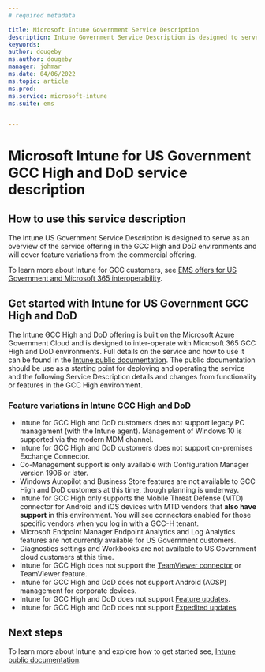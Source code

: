 ```yaml
---
# required metadata

title: Microsoft Intune Government Service Description  
description: Intune Government Service Description is designed to serve as an overview of our offering
keywords:
author: dougeby
ms.author: dougeby
manager: johmar
ms.date: 04/06/2022
ms.topic: article
ms.prod:
ms.service: microsoft-intune
ms.suite: ems


---
```

# Microsoft Intune for US Government GCC High and DoD service description

## How to use this service description

The Intune US Government Service Description is designed to serve as an overview of the service offering in the GCC High and DoD environments and will cover feature variations from the commercial offering.

To learn more about Intune for GCC customers, see [EMS offers for US Government and Microsoft 365 interoperability](ems-govt-service-description.md#ems-offers-for-us-government-and-microsoft-365-interoperability).

## Get started with Intune for US Government GCC High and DoD

The Intune GCC High and DoD offering is built on the Microsoft Azure Government Cloud and is designed to inter-operate with Microsoft 365 GCC High and DoD environments. Full details on the service and how to use it can be found in the [Intune public documentation](/intune/). The public documentation should be use as a starting point for deploying and operating the service and the following Service Description details and changes from functionality or features in the GCC High environment.

### Feature variations in Intune GCC High and DoD

- Intune for GCC High and DoD customers does not support legacy PC management (with the Intune agent). Management of Windows 10 is supported via the modern MDM channel.
- Intune for GCC High and DoD customers does not support on-premises Exchange Connector.
- Co-Management support is only available with Configuration Manager version 1906 or later.
- Windows Autopilot and Business Store features are not available to GCC High and DoD customers at this time, though planning is underway.
- Intune for GCC High only supports the Mobile Threat Defense (MTD) connector for Android and iOS devices with MTD vendors that **also have support** in this environment. You will see connectors enabled for those specific vendors when you log in with a GCC-H tenant.
- Microsoft Endpoint Manager Endpoint Analytics and Log Analytics features are not currently available for US Government customers.
- Diagnostics settings and Workbooks are not available to US Government cloud customers at this time.
- Intune for GCC High does not support the [TeamViewer connector](/mem/intune/remote-actions/teamviewer-support) or TeamViewer feature.
- Intune for GCC High and DoD does not support Android (AOSP) management for corporate devices.
- Intune for GCC High and DoD does not support [Feature updates](/mem/intune/protect/windows-10-feature-updates). 
- Intune for GCC High and DoD does not support [Expedited updates](/mem/intune/protect/windows-10-expedite-updates).


## Next steps

To learn more about Intune and explore how to get started see, [Intune public documentation](/intune/index).
